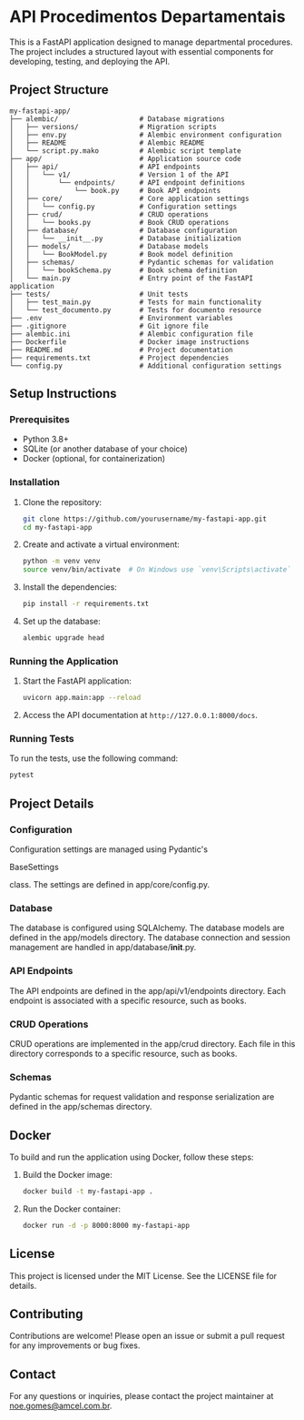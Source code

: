 # API Procedimentos Departamentais

This is a FastAPI application designed to manage departmental procedures. The project includes a structured layout with essential components for developing, testing, and deploying the API.

## Project Structure

```
my-fastapi-app/
├── alembic/                    # Database migrations
│   ├── versions/               # Migration scripts
│   ├── env.py                  # Alembic environment configuration
│   ├── README                  # Alembic README
│   └── script.py.mako          # Alembic script template
├── app/                        # Application source code
│   ├── api/                    # API endpoints
│   │   └── v1/                 # Version 1 of the API
│   │       └── endpoints/      # API endpoint definitions
│   │           └── book.py     # Book API endpoints
│   ├── core/                   # Core application settings
│   │   └── config.py           # Configuration settings
│   ├── crud/                   # CRUD operations
│   │   └── books.py            # Book CRUD operations
│   ├── database/               # Database configuration
│   │   └── __init__.py         # Database initialization
│   ├── models/                 # Database models
│   │   └── BookModel.py        # Book model definition
│   ├── schemas/                # Pydantic schemas for validation
│   │   └── bookSchema.py       # Book schema definition
│   └── main.py                 # Entry point of the FastAPI application
├── tests/                      # Unit tests
│   ├── test_main.py            # Tests for main functionality
│   └── test_documento.py       # Tests for documento resource
├── .env                        # Environment variables
├── .gitignore                  # Git ignore file
├── alembic.ini                 # Alembic configuration file
├── Dockerfile                  # Docker image instructions
├── README.md                   # Project documentation
├── requirements.txt            # Project dependencies
└── config.py                   # Additional configuration settings
```

## Setup Instructions

### Prerequisites

- Python 3.8+
- SQLite (or another database of your choice)
- Docker (optional, for containerization)

### Installation

1. Clone the repository:

    ```sh
    git clone https://github.com/yourusername/my-fastapi-app.git
    cd my-fastapi-app
    ```

2. Create and activate a virtual environment:

    ```sh
    python -m venv venv
    source venv/bin/activate  # On Windows use `venv\Scripts\activate`
    ```

3. Install the dependencies:

    ```sh
    pip install -r requirements.txt
    ```

4. Set up the database:

    ```sh
    alembic upgrade head
    ```

### Running the Application

1. Start the FastAPI application:

    ```sh
    uvicorn app.main:app --reload
    ```

2. Access the API documentation at `http://127.0.0.1:8000/docs`.

### Running Tests

To run the tests, use the following command:

```sh
pytest
```

## Project Details

### Configuration

Configuration settings are managed using Pydantic's 

BaseSettings

 class. The settings are defined in app/core/config.py.

### Database

The database is configured using SQLAlchemy. The database models are defined in the app/models directory. The database connection and session management are handled in app/database/__init__.py.

### API Endpoints

The API endpoints are defined in the app/api/v1/endpoints directory. Each endpoint is associated with a specific resource, such as books.

### CRUD Operations

CRUD operations are implemented in the app/crud directory. Each file in this directory corresponds to a specific resource, such as books.

### Schemas

Pydantic schemas for request validation and response serialization are defined in the app/schemas directory.

## Docker

To build and run the application using Docker, follow these steps:

1. Build the Docker image:

    ```sh
    docker build -t my-fastapi-app .
    ```

2. Run the Docker container:

    ```sh
    docker run -d -p 8000:8000 my-fastapi-app
    ```

## License

This project is licensed under the MIT License. See the LICENSE file for details.

## Contributing

Contributions are welcome! Please open an issue or submit a pull request for any improvements or bug fixes.

## Contact

For any questions or inquiries, please contact the project maintainer at noe.gomes@amcel.com.br.